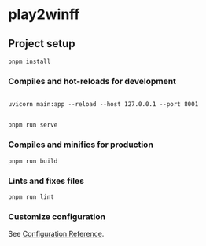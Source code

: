 # play2winff

## Project setup

```
pnpm install
```

### Compiles and hot-reloads for development

```

uvicorn main:app --reload --host 127.0.0.1 --port 8001


pnpm run serve
```

### Compiles and minifies for production

```
pnpm run build
```

### Lints and fixes files

```
pnpm run lint
```

### Customize configuration

See [Configuration Reference](https://cli.vuejs.org/config/).
